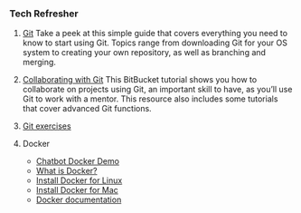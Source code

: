 ### Tech Refresher

1. [Git](http://rogerdudler.github.io/git-guide/)
Take a peek at this simple guide that covers everything you need to know to start using Git. Topics range from downloading Git for your OS system to creating your own repository, as well as branching and merging.

2. [Collaborating with Git](https://www.atlassian.com/git/tutorials/syncing)
This BitBucket tutorial shows you how to collaborate on projects using Git, an important skill to have, as you’ll use Git to work with a mentor. This resource also includes some tutorials that cover advanced Git functions.

3. [Git exercises](https://gitexercises.fracz.com/)


4. Docker 
   - [Chatbot Docker Demo](https://github.com/dingchaozhang-tc/chatbot_docker)
   - [What is Docker?](https://opensource.com/resources/what-docker)
   - [Install Docker for Linux](https://docs.docker.com/install/linux/docker-ce/ubuntu/)
   - [Install Docker for Mac](https://docs.docker.com/docker-for-mac/install/)
   - [Docker documentation](https://docs.docker.com)
